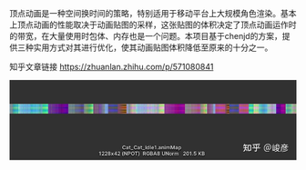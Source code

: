 顶点动画是一种空间换时间的策略，特别适用于移动平台上大规模角色渲染。基本上顶点动画的性能取决于动画贴图的采样，这张贴图的体积决定了顶点动画运作时的带宽，在大量使用时包体、内存也是一个问题。本项目基于chenjd的方案，提供三种实用方式对其进行优化，使其动画贴图体积降低至原来的十分之一。

知乎文章链接
https://zhuanlan.zhihu.com/p/571080841

![pic](https://github.com/CharlesFeng207/Render-Crowd-Of-Animated-Characters-Optimized/blob/master/Pic/v2-f74a1439d2c30ad20f5838ca4d589011_720w.webp)
